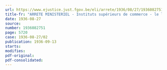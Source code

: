 ```yaml
---
url: https://www.ejustice.just.fgov.be/eli/arrete/1936/08/27/1936082751/justel
title-fr: "ARRETE MINISTERIEL - Instituts supérieurs de commerce - le licencié en sciences physiques et mathématiques ou l'ingénieur civil qui désire acquérir le grade d'ingénieur commercial"
date: 1936-08-27
source:
number: 1936082751
page: 5720
case: 1936-08-27/02
publication: 1936-09-13
starts:
modifies:
pdf-original:
pdf-consolidated:
---
```


